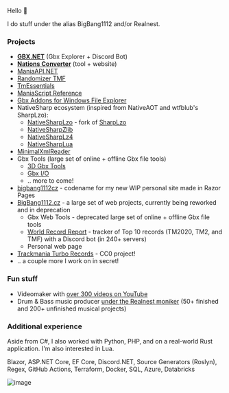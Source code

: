 Hello 👋

I do stuff under the alias BigBang1112 and/or Realnest.

### Projects

- **[GBX.NET](https://github.com/BigBang1112/gbx-net)** (Gbx Explorer + Discord Bot)
- **[Nations Converter](https://github.com/BigBang1112/nations-converter)** (tool + website)
- [ManiaAPI.NET](https://github.com/BigBang1112/maniaapi-net)
- [Randomizer TMF](https://github.com/BigBang1112/randomizer-tmf)
- [TmEssentials](https://github.com/BigBang1112/tm-essentials)
- [ManiaScript Reference](https://github.com/BigBang1112/maniascript-reference)
- [Gbx Addons for Windows File Explorer](https://github.com/BigBang1112/win-file-explorer-gbx-addons)
- NativeSharp ecosystem (inspired from NativeAOT and wtfblub's SharpLzo):
  - [NativeSharpLzo](https://github.com/BigBang1112/NativeSharpLzo) - fork of [SharpLzo](https://github.com/wtfblub/SharpLzo)
  - [NativeSharpZlib](https://github.com/BigBang1112/NativeSharpZlib)
  - [NativeSharpLz4](https://github.com/BigBang1112/NativeSharpLz4)
  - [NativeSharpLua](https://github.com/BigBang1112/NativeSharpLua)
- [MinimalXmlReader](https://github.com/BigBang1112/minimal-xmlreader)
- Gbx Tools (large set of online + offline Gbx file tools)
  - [3D Gbx Tools](https://github.com/BigBang1112/gbx-tools-3d)
  - [Gbx I/O](https://github.com/BigBang1112/gbx-io)
  - .. more to come!
- [bigbang1112cz](https://github.com/bigbang1112/bigbang1112cz) - codename for my new WIP personal site made in Razor Pages
- [BigBang1112.cz](https://github.com/bigbang1112-cz) - a large set of web projects, currently being reworked and in deprecation
  - Gbx Web Tools - deprecated large set of online + offline Gbx file tools
  - [World Record Report](https://github.com/bigbang1112-cz/world-record-report) - tracker of Top 10 records (TM2020, TM2, and TMF) with a Discord bot (in 240+ servers)
  - Personal web page
- [Trackmania Turbo Records](https://github.com/BigBang1112/tmturbo-records) - CC0 project!
- .. a couple more I work on in secret!

### Fun stuff

- Videomaker with [over 300 videos on YouTube](https://www.youtube.com/@BigBang1112tm)
- Drum & Bass music producer [under the Realnest moniker](https://www.youtube.com/@RealnestMusic) (50+ finished and 200+ unfinished musical projects)

### Additional experience

Aside from C#, I also worked with Python, PHP, and on a real-world Rust application. I'm also interested in Lua.

Blazor, ASP.NET Core, EF Core, Discord.NET, Source Generators (Roslyn), Regex, GitHub Actions, Terraform, Docker, SQL, Azure, Databricks

![image](https://github-profile-summary-cards.vercel.app/api/cards/profile-details?username=bigbang1112&theme=nord_dark)
